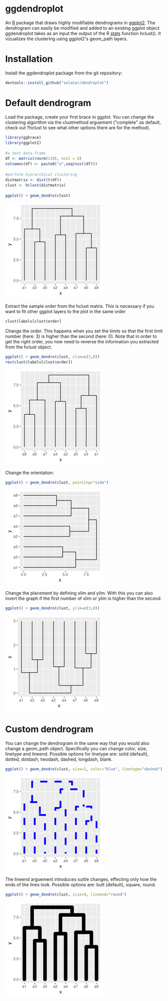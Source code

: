 # ggdendroplot
An [R](https://www.r-project.org) package that draws highly modifiable dendrograms in [ggplot2](https://ggplot2.tidyverse.org/). The dendrogram can easily be modified and added to an existing ggplot object. ggdendroplot takes as an input the output of the R [stats](https://stat.ethz.ch/R-manual/R-devel/library/stats/html/stats-package.html) function hclust(). It vizualizes the clustering using ggplot2's geom_path layers.

# Installation
Install the ggdendroplot package from the git repository:
``` r
devtools::install_github("solatar/dendroplot")
```

# Default dendrogram
Load the package, create your first brace in ggplot. You can change the clustering algorithm via the clustmethod arguement ("complete" as default, check out ?hclust to see what other options there are for the method).
``` r
library(ggbrace)
library(ggplot2)

#a test data.frame
df <- matrix(rnorm(128), ncol = 8)
colnames(df) <- paste0("a",seq(ncol(df)))

#perform hierarchical clustering
distmatrix <- dist(t(df))
clust <- hclust(distmatrix)

ggplot() + geom_dendro(clust)
```
<img src="readme_files/dendro_down.png"/>

Extract the sample order from the hclust matrix. This is necessary if you want to fit other ggplot layers to the plot in the same order
``` r
clust$labels[clust$order]
```

Change the order. This happens when you set the limits so that the first limit number (here: 3) is higher than the second (here: 0). Note that in order to get the right order, you now need to reverse the information you extracted from the hclust object.
``` r
ggplot() + geom_dendro(clust, xlim=c(3,0))
rev(clust$labels[clust$order])
```
<img src="readme_files/dendro_down_flipped.png"/>

Change the orientation:
``` r
ggplot() + geom_dendro(clust, pointing="side")
```
<img src="readme_files/dendro_left.png"/>

Change the placement by defining xlim and ylim. With this you can also invert the graph if the first number of xlim or ylim is higher than the second:
``` r
ggplot() + geom_dendro(clust, ylim=c(3,0))
```
<img src="readme_files/dendro_up.png"/>

# Custom dendrogram
You can change the dendrogram in the same way that you would also change a geom_path object. Specifically you can change color, size, linetype and lineend. 
Possible options for linetype are: solid (default), dotted, dotdash, twodash, dashed, longdash, blank.
``` r
ggplot() + geom_dendro(clust, size=2, color="blue", linetype="dashed")
```
<img src="readme_files/dendro_custom.png"/>

The lineend arguement introduces suttle changes, effecting only how the ends of the lines look.
Possible options are: butt (default), square, round.
``` r
ggplot() + geom_dendro(clust, size=4, lineend="round")
```
<img src="readme_files/dendro_custom2.png"/>
